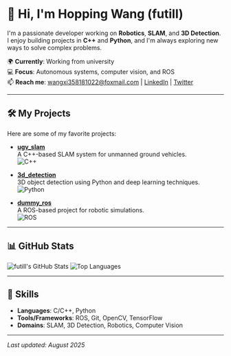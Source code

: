 # 👋 Hi, I'm Hopping Wang (futill)

I'm a passionate developer working on **Robotics**, **SLAM**, and **3D Detection**. I enjoy building projects in **C++** and **Python**, and I'm always exploring new ways to solve complex problems.

🌍 **Currently**: Working from university  
💻 **Focus**: Autonomous systems, computer vision, and ROS  
📫 **Reach me**: [wangxi358181022@foxmail.com](mailto:wangxi358181022@foxmail.com) | [LinkedIn](https://linkedin.com/in/futill) | [Twitter](https://x.com/futill)

---

## 🛠️ My Projects

Here are some of my favorite projects:

- **[ugv_slam](https://github.com/futill/ugv_slam)**  
  A C++-based SLAM system for unmanned ground vehicles.  
  ![C++](https://img.shields.io/badge/-C%2B%2B-00599C?logo=c%2B%2B&logoColor=white)

- **[3d_detection](https://github.com/futill/3d_detection)**  
  3D object detection using Python and deep learning techniques.  
  ![Python](https://img.shields.io/badge/-Python-3776AB?logo=python&logoColor=white)

- **[dummy_ros](https://github.com/futill/dummy_ros)**  
  A ROS-based project for robotic simulations.  
  ![ROS](https://img.shields.io/badge/-ROS-22314E?logo=ros&logoColor=white)

---

## 📊 GitHub Stats

![futill's GitHub Stats](https://github-readme-stats.vercel.app/api?username=futill&show_icons=true&theme=radical)
![Top Languages](https://github-readme-stats.vercel.app/api/top-langs/?username=futill&layout=compact&theme=radical)

---

## 🔧 Skills

- **Languages**: C/C++, Python
- **Tools/Frameworks**: ROS, Git, OpenCV, TensorFlow
- **Domains**: SLAM, 3D Detection, Robotics, Computer Vision

---

*Last updated: August 2025*
